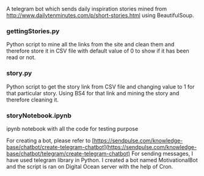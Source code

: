A telegram bot which sends daily inspiration stories mined from http://www.dailytenminutes.com/p/short-stories.html using BeautifulSoup.

### gettingStories.py
Python script to mine all the links from the site and clean them and therefore store it in CSV file with default value of 0 to show if it has been read or not.

### story.py
Python script to get the story link from CSV file and changing value to 1 for that particular story. 
Using BS4 for that link and mining the story and therefore cleaning it.

### storyNotebook.ipynb
ipynb notebook with all the code for testing purpose

For creating a bot, please refer to [https://sendpulse.com/knowledge-base/chatbot/create-telegram-chatbot](https://sendpulse.com/knowledge-base/chatbot/telegram/create-telegram-chatbot)
For sending messages, I have used telegram library in Python.
I created a bot named MotivationalBot and the script is ran on Digital Ocean server with the help of Cron.
